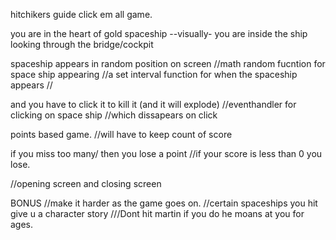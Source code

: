 hitchikers guide click em all game.

you are in the heart of gold spaceship
--visually- you are inside the ship looking through the bridge/cockpit

spaceship appears in random position on screen 
//math random fucntion for space ship appearing
//a set interval function for when the spaceship appears
//

and you have to click it to kill it (and it will explode)
//eventhandler for clicking on space ship 
//which dissapears on click


points based game.
//will have to keep count of score


if you miss too many/ then you lose a point
//if your score is less than 0 you lose.


//opening screen and closing screen


BONUS
//make it harder as the game goes on.
//certain spaceships you hit give u a character story
///Dont hit martin if you do he moans at you for ages.